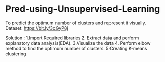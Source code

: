 # Pred-using-Unsupervised-Learning

To predict the optimum number of clusters and represent it visually.
Dataset: https://bit.ly/3cGyP8j
 
 
 Solution : 1.Import Required libraries
 2. Extract data and perform explanatory data analysis(EDA).
 3.Visualize the data
 4. Perform elbow method to find the optimum number of clusters.
 5.Creating K-means clustering
 
